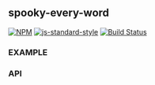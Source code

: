 spooky-every-word
----------------

[![NPM](https://nodei.co/npm/spooky-every-word.png)](https://nodei.co/npm/spooky-every-word/)
[![js-standard-style](https://img.shields.io/badge/code%20style-standard-brightgreen.svg?style=flat)](https://github.com/feross/standard)
[![Build Status](https://secure.travis-ci.org/coleww/spooky-every-word.png)](http://travis-ci.org/coleww/spooky-every-word)

### EXAMPLE

### API
